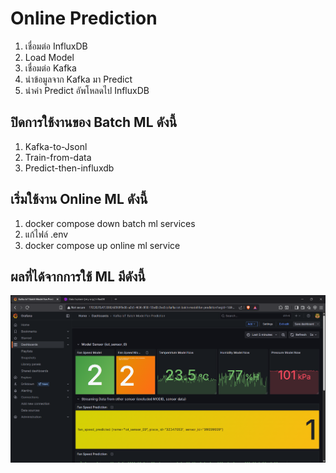 # Online Prediction

1. เชื่อมต่อ InfluxDB
2. Load Model 
3. เชื่อมต่อ Kafka
4. นำข้อมูลจาก Kafka มา Predict
5. นำค่า Predict อัพโหลดไป InfluxDB
<!-- Online Prection ทำงานอย่างไร  -->

## ปิดการใช้งานของ Batch ML ดังนี้

1. Kafka-to-Jsonl
2. Train-from-data
3. Predict-then-influxdb


## เริ่มใช้งาน Online ML ดังนี้

1. docker compose down batch ml services
2. แก้ไฟล์ .env
3. docker compose up online ml service

## ผลที่ได้จากการใช้ ML มีดังนี้
![MLIOT](../../assets/images/online-ml.png)
<!-- แนบรูป Grafana  พร้อมอธิบาย -->
